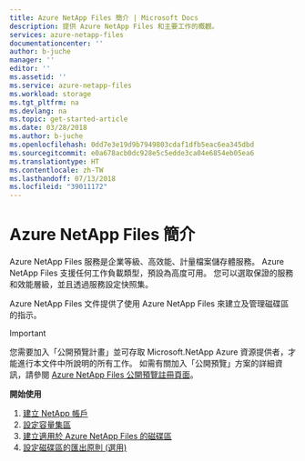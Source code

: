 ```yaml
---
title: Azure NetApp Files 簡介 | Microsoft Docs
description: 提供 Azure NetApp Files 和主要工作的概觀。
services: azure-netapp-files
documentationcenter: ''
author: b-juche
manager: ''
editor: ''
ms.assetid: ''
ms.service: azure-netapp-files
ms.workload: storage
ms.tgt_pltfrm: na
ms.devlang: na
ms.topic: get-started-article
ms.date: 03/28/2018
ms.author: b-juche
ms.openlocfilehash: 0dd7e3e19d9b7949803cdaf1dfb5eac6ea345dbd
ms.sourcegitcommit: e0a678acb0dc928e5c5edde3ca04e6854eb05ea6
ms.translationtype: HT
ms.contentlocale: zh-TW
ms.lasthandoff: 07/13/2018
ms.locfileid: "39011172"
---
```

# <a name="introduction-to-azure-netapp-files"></a>Azure NetApp Files 簡介
Azure NetApp Files 服務是企業等級、高效能、計量檔案儲存體服務。 Azure NetApp Files 支援任何工作負載類型，預設為高度可用。 您可以選取保證的服務和效能層級，並且透過服務設定快照集。 

Azure NetApp Files 文件提供了使用 Azure NetApp Files 來建立及管理磁碟區的指示。 

> [!IMPORTANT] 
> 您需要加入「公開預覽計畫」並可存取 Microsoft.NetApp Azure 資源提供者，才能進行本文件中所說明的所有工作。 如需有關加入「公開預覽」方案的詳細資訊，請參閱 [Azure NetApp Files 公開預覽註冊頁面](https://aka.ms/nfspublicpreview)。 

**開始使用** 
1. [建立 NetApp 帳戶](azure-netapp-files-create-netapp-account.md)
2. [設定容量集區](azure-netapp-files-set-up-capacity-pool.md)
3. [建立適用於 Azure NetApp Files 的磁碟區](azure-netapp-files-create-volumes.md)
4. [設定磁碟區的匯出原則 (選用)](azure-netapp-files-configure-export-policy.md)


